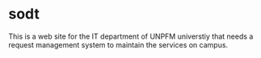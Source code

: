 # sodt
This is a web site for the IT department of UNPFM universtiy that needs a request management system to maintain the services on campus.
